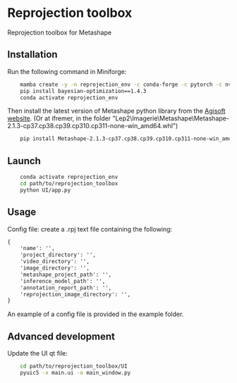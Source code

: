 # Reprojection toolbox

Reprojection toolbox for Metashape

## Installation

Run the following command in Miniforge:

```bash
    mamba create -y -n reprojection_env -c conda-forge -c pytorch -c nvidia python=3.11 pyvista ultralytics pytorch torchvision torchaudio pytorch-cuda=11.8 tqdm pandas geopandas sqlalchemy scipy jupyterlab fiftyone sahi ipyfilechooser shapely pillow wandb treelib pyqt python-dotenv "ray-tune" 
    pip install bayesian-optimization==1.4.3
    conda activate reprojection_env
```

Then install the latest version of Metashape python library from the [Agisoft website](https://www.agisoft.com/downloads/installer/).
(Or at ifremer, in the folder "Lep2\Imagerie\Metashape\Metashape-2.1.3-cp37.cp38.cp39.cp310.cp311-none-win_amd64.whl")

```bash
    pip install Metashape-2.1.3-cp37.cp38.cp39.cp310.cp311-none-win_amd64.whl
```
## Launch

```bash
    conda activate reprojection_env
    cd path/to/reprojection_toolbox
    python UI/app.py
```

## Usage

Config file: create a .rpj text file containing the following:

```txt
{
    'name': '',
    'project_directory': '',
    'video_directory': '',
    'image_directory': '',
    'metashape_project_path': '',
    'inference_model_path': '',
    'annotation_report_path': '',
    'reprojection_image_directory': '',
}
```

An example of a config file is provided in the example folder.


## Advanced development

Update the UI qt file:

```bash
    cd path/to/reprojection_toolbox/UI
    pyuic5 -x main.ui -o main_window.py
```
